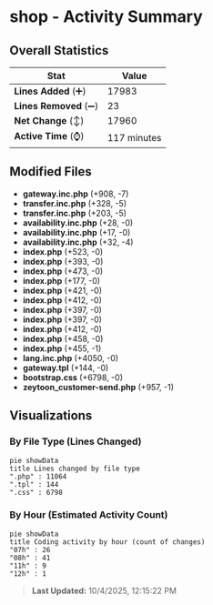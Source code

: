 # shop - Activity Summary 

## Overall Statistics

| Stat                   | Value                                                             |
| ---------------------- | ----------------------------------------------------------------- |
| **Lines Added** (➕)   | 17983                                          |
| **Lines Removed** (➖) | 23                                        |
| **Net Change** (↕)    | 17960                |
| **Active Time** (⌚)   | 117 minutes |


## Modified Files
- **gateway.inc.php** (+908, -7)
- **transfer.inc.php** (+328, -5)
- **transfer.inc.php** (+203, -5)
- **availability.inc.php** (+28, -0)
- **availability.inc.php** (+17, -0)
- **availability.inc.php** (+32, -4)
- **index.php** (+523, -0)
- **index.php** (+393, -0)
- **index.php** (+473, -0)
- **index.php** (+177, -0)
- **index.php** (+421, -0)
- **index.php** (+412, -0)
- **index.php** (+397, -0)
- **index.php** (+397, -0)
- **index.php** (+412, -0)
- **index.php** (+458, -0)
- **index.php** (+455, -1)
- **lang.inc.php** (+4050, -0)
- **gateway.tpl** (+144, -0)
- **bootstrap.css** (+6798, -0)
- **zeytoon_customer-send.php** (+957, -1)

## Visualizations

### By File Type (Lines Changed)

```mermaid
pie showData
title Lines changed by file type
".php" : 11064
".tpl" : 144
".css" : 6798
```

### By Hour (Estimated Activity Count)

```mermaid
pie showData
title Coding activity by hour (count of changes)
"07h" : 26
"08h" : 41
"11h" : 9
"12h" : 1
```


> **Last Updated:** 10/4/2025, 12:15:22 PM